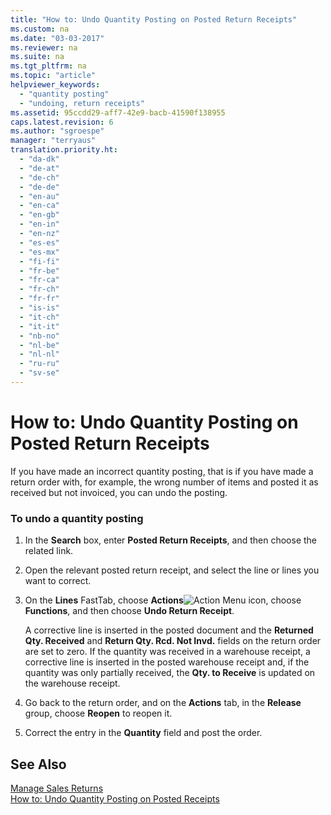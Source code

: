 ```yaml
---
title: "How to: Undo Quantity Posting on Posted Return Receipts"
ms.custom: na
ms.date: "03-03-2017"
ms.reviewer: na
ms.suite: na
ms.tgt_pltfrm: na
ms.topic: "article"
helpviewer_keywords: 
  - "quantity posting"
  - "undoing, return receipts"
ms.assetid: 95ccdd29-aff7-42e9-bacb-41590f138955
caps.latest.revision: 6
ms.author: "sgroespe"
manager: "terryaus"
translation.priority.ht: 
  - "da-dk"
  - "de-at"
  - "de-ch"
  - "de-de"
  - "en-au"
  - "en-ca"
  - "en-gb"
  - "en-in"
  - "en-nz"
  - "es-es"
  - "es-mx"
  - "fi-fi"
  - "fr-be"
  - "fr-ca"
  - "fr-ch"
  - "fr-fr"
  - "is-is"
  - "it-ch"
  - "it-it"
  - "nb-no"
  - "nl-be"
  - "nl-nl"
  - "ru-ru"
  - "sv-se"
---
```

# How to: Undo Quantity Posting on Posted Return Receipts
If you have made an incorrect quantity posting, that is if you have made a return order with, for example, the wrong number of items and posted it as received but not invoiced, you can undo the posting.  
  
### To undo a quantity posting  
  
1.  In the **Search** box, enter **Posted Return Receipts**, and then choose the related link.  
  
2.  Open the relevant posted return receipt, and select the line or lines you want to correct.  
  
3.  On the **Lines** FastTab, choose **Actions**![Action Menu icon](../DesignAndEngineering/media/actionmenuicon.png "actionMenuIcon"), choose **Functions**, and then choose **Undo Return Receipt**.  
  
     A corrective line is inserted in the posted document and the **Returned Qty. Received** and **Return Qty. Rcd. Not Invd.** fields on the return order are set to zero. If the quantity was received in a warehouse receipt, a corrective line is inserted in the posted warehouse receipt and, if the quantity was only partially received, the **Qty. to Receive** is updated on the warehouse receipt.  
  
4.  Go back to the return order, and on the **Actions** tab, in the **Release** group, choose **Reopen** to reopen it.  
  
5.  Correct the entry in the **Quantity** field and post the order.  
  
## See Also  
 [Manage Sales Returns](../Sales/manage-sales-returns.md)   
 [How to: Undo Quantity Posting on Posted Receipts](../Purchasing/how-to-undo-quantity-posting-on-posted-receipts.md)